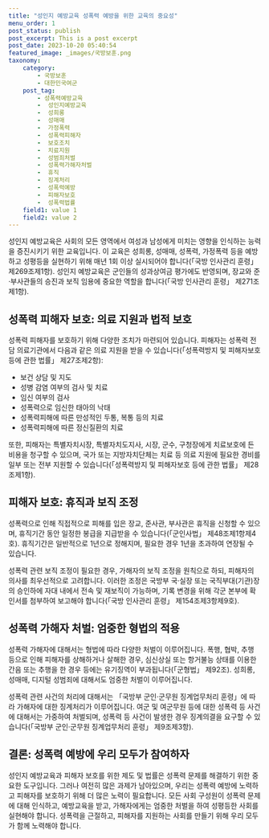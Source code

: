 ```yaml
---
title: "성인지 예방교육 성폭력 예방을 위한 교육의 중요성"
menu_order: 1
post_status: publish
post_excerpt: This is a post excerpt
post_date: 2023-10-20 05:40:54
featured_image: _images/국방보훈.png
taxonomy:
    category:
        - 국방보훈
        - 대한민국여군
    post_tag:
        - 성폭력예방교육
        -  성인지예방교육
        -  성희롱
        -  성매매
        -  가정폭력
        -  성폭력피해자
        -  보호조치
        -  치료지원
        -  성범죄처벌
        -  성폭력가해자처벌
        -  휴직
        -  징계처리
        -  성폭력예방
        -  피해자보호
        -  성폭력법률
    field1: value 1
    field2: value 2
---
```



성인지 예방교육은 사회의 모든 영역에서 여성과 남성에게 미치는 영향을 인식하는 능력을 증진시키기 위한 교육입니다. 이 교육은 성희롱, 성매매, 성폭력, 가정폭력 등을 예방하고 성평등을 실현하기 위해 매년 1회 이상 실시되어야 합니다(「국방 인사관리 훈령」 제269조제1항). 성인지 예방교육은 군인들의 성과상여금 평가에도 반영되며, 장교와 준·부사관들의 승진과 보직 임용에 중요한 역할을 합니다(「국방 인사관리 훈령」 제271조제1항).

## 성폭력 피해자 보호: 의료 지원과 법적 보호

성폭력 피해자를 보호하기 위해 다양한 조치가 마련되어 있습니다. 피해자는 성폭력 전담 의료기관에서 다음과 같은 의료 지원을 받을 수 있습니다(「성폭력방지 및 피해자보호 등에 관한 법률」 제27조제2항):

- 보건 상담 및 지도
- 성병 감염 여부의 검사 및 치료
- 임신 여부의 검사
- 성폭력으로 임신한 태아의 낙태
- 성폭력피해에 따른 만성적인 두통, 복통 등의 치료
- 성폭력피해에 따른 정신질환의 치료

또한, 피해자는 특별자치시장, 특별자치도지사, 시장, 군수, 구청장에게 치료보호에 든 비용을 청구할 수 있으며, 국가 또는 지방자치단체는 치료 등 의료 지원에 필요한 경비를 일부 또는 전부 지원할 수 있습니다(「성폭력방지 및 피해자보호 등에 관한 법률」 제28조제1항).

## 피해자 보호: 휴직과 보직 조정

성폭력으로 인해 직접적으로 피해를 입은 장교, 준사관, 부사관은 휴직을 신청할 수 있으며, 휴직기간 동안 일정한 봉급을 지급받을 수 있습니다(「군인사법」 제48조제1항제4호). 휴직기간은 일반적으로 1년으로 정해지며, 필요한 경우 1년을 초과하여 연장될 수 있습니다.

성폭력 관련 보직 조정이 필요한 경우, 가해자의 보직 조정을 원칙으로 하되, 피해자의 의사를 최우선적으로 고려합니다. 이러한 조정은 국방부 국·실장 또는 국직부대(기관)장의 승인하에 자대 내에서 전속 및 재보직이 가능하며, 기록 변경을 위해 각군 본부에 확인서를 첨부하여 보고해야 합니다(「국방 인사관리 훈령」 제154조제3항제9호).

## 성폭력 가해자 처벌: 엄중한 형법의 적용

성폭력 가해자에 대해서는 형법에 따라 다양한 처벌이 이루어집니다. 폭행, 협박, 추행 등으로 인해 피해자를 상해하거나 살해한 경우, 심신상실 또는 항거불능 상태를 이용한 간음 또는 추행을 한 경우 등에는 유기징역이 부과됩니다(「군형법」 제92조). 성희롱, 성매매, 디지털 성범죄에 대해서도 엄중한 처벌이 이루어집니다.

성폭력 관련 사건의 처리에 대해서는 「국방부 군인·군무원 징계업무처리 훈령」에 따라 가해자에 대한 징계처리가 이루어집니다. 여군 및 여군무원 등에 대한 성폭력 등 사건에 대해서는 가중하여 처벌되며, 성폭력 등 사건이 발생한 경우 징계의결을 요구할 수 있습니다(「국방부 군인·군무원 징계업무처리 훈령」 제9조제3항).

## 결론: 성폭력 예방에 우리 모두가 참여하자

성인지 예방교육과 피해자 보호를 위한 제도 및 법률은 성폭력 문제를 해결하기 위한 중요한 도구입니다. 그러나 여전히 많은 과제가 남아있으며, 우리는 성폭력 예방에 노력하고 피해자를 보호하기 위해 더 많은 노력이 필요합니다. 모든 사회 구성원이 성폭력 문제에 대해 인식하고, 예방교육을 받고, 가해자에게는 엄중한 처벌을 하여 성평등한 사회를 실현해야 합니다. 성폭력을 근절하고, 피해자를 지원하는 사회를 만들기 위해 우리 모두가 함께 노력해야 합니다.
